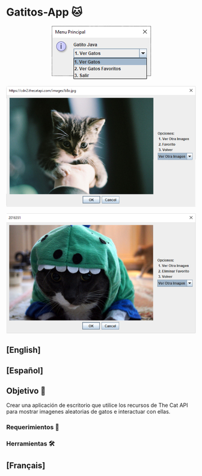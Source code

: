 # Gatitos-App 🐱
<p align="center">
  <img src="https://github.com/Ulzahk/Gatitos-App/blob/master/Imagenes/Menu1Opciones.jpg">
</p>
<p align="center">
  <img src="https://github.com/Ulzahk/Gatitos-App/blob/master/Imagenes/Menu2.jpg">
</p>
<p align="center">
  <img src="https://github.com/Ulzahk/Gatitos-App/blob/master/Imagenes/Menu3.jpg">
</p>

## [English]

## [Español]
## Objetivo 🎯
Crear una aplicación de escritorio que utilice los recursos de The Cat API para mostrar imagenes aleatorias de gatos e interactuar con ellas.
### Requerimientos 📃
### Herramientas 🛠

## [Français]
